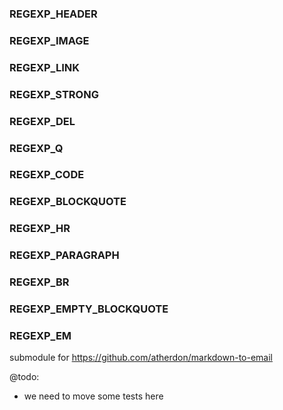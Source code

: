 ### REGEXP_HEADER

### REGEXP_IMAGE

### REGEXP_LINK

### REGEXP_STRONG

### REGEXP_DEL

### REGEXP_Q

### REGEXP_CODE

### REGEXP_BLOCKQUOTE

### REGEXP_HR

### REGEXP_PARAGRAPH

### REGEXP_BR

### REGEXP_EMPTY_BLOCKQUOTE

### REGEXP_EM

  


submodule for https://github.com/atherdon/markdown-to-email

@todo: 
- we need to move some tests here
